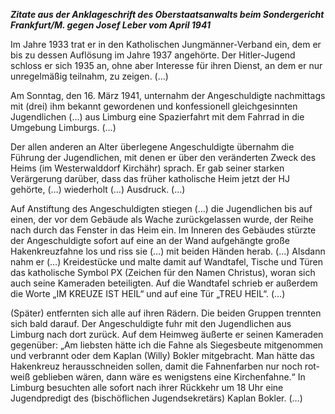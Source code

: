 ***Zitate aus der Anklageschrift des Oberstaatsanwalts beim
Sondergericht Frankfurt/M. gegen Josef Leber vom April 1941***

Im Jahre 1933 trat er in den Katholischen Jungmänner-Verband ein, dem er
bis zu dessen Auflösung im Jahre 1937 angehörte. Der Hitler-Jugend
schloss er sich 1935 an, ohne aber Interesse für ihren Dienst, an dem er
nur unregelmäßig teilnahm, zu zeigen. (…)

Am Sonntag, den 16. März 1941, unternahm der Angeschuldigte nachmittags
mit (drei) ihm bekannt gewordenen und konfessionell gleichgesinnten
Jugendlichen (…) aus Limburg eine Spazierfahrt mit dem Fahrrad in die
Umgebung Limburgs. (…)

Der allen anderen an Alter überlegene Angeschuldigte übernahm die
Führung der Jugendlichen, mit denen er über den veränderten Zweck des
Heims (im Westerwalddorf Kirchähr) sprach. Er gab seiner starken
Verärgerung darüber, dass das früher katholische Heim jetzt der HJ
gehörte, (…) wiederholt (…) Ausdruck. (…)

Auf Anstiftung des Angeschuldigten stiegen (…) die Jugendlichen bis auf
einen, der vor dem Gebäude als Wache zurückgelassen wurde, der Reihe
nach durch das Fenster in das Heim ein. Im Inneren des Gebäudes stürzte
der Angeschuldigte sofort auf eine an der Wand aufgehängte große
Hakenkreuzfahne los und riss sie (…) mit beiden Händen herab. (…)
Alsdann nahm er (…) Kreidestücke und malte damit auf Wandtafel, Tische
und Türen das katholische Symbol PX (Zeichen für den Namen Christus),
woran sich auch seine Kameraden beteiligten. Auf die Wandtafel schrieb
er außerdem die Worte „IM KREUZE IST HEIL“ und auf eine Tür „TREU HEIL“.
(…)

(Später) entfernten sich alle auf ihren Rädern. Die beiden Gruppen
trennten sich bald darauf. Der Angeschuldigte fuhr mit den Jugendlichen
aus Limburg nach dort zurück. Auf dem Heimweg äußerte er seinen
Kameraden gegenüber: „Am liebsten hätte ich die Fahne als Siegesbeute
mitgenommen und verbrannt oder dem Kaplan (Willy) Bokler mitgebracht.
Man hätte das Hakenkreuz herausschneiden sollen, damit die Fahnenfarben
nur noch rot-weiß geblieben wären, dann wäre es wenigstens eine
Kirchenfahne.“ In Limburg besuchten alle sofort nach ihrer Rückkehr um
18 Uhr eine Jugendpredigt des (bischöflichen Jugendsekretärs) Kaplan
Bokler. (…)
